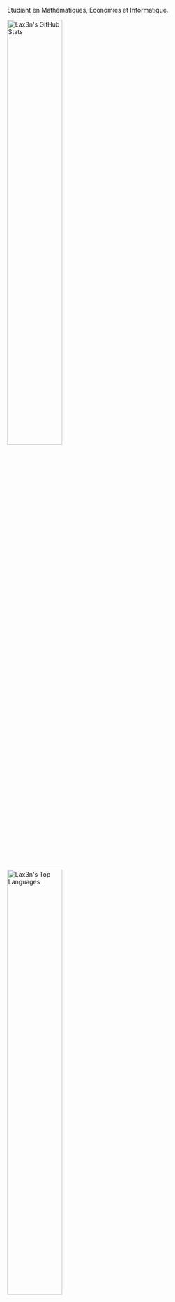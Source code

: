 Etudiant en Mathématiques, Economies et Informatique.

<p>
  <img src="https://github-stats-lax3ns-projects.vercel.app/api?username=Lax3n&theme=github_dark&show_icons=true&count_private=true" width="50%" alt="Lax3n's GitHub Stats">
  <img src="https://github-stats-lax3ns-projects.vercel.app/api/top-langs/?username=Lax3n&layout=compact&theme=github_dark&count_private=true" width="50%" alt="Lax3n's Top Languages">
</p>
